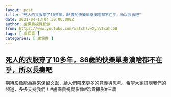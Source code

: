 ```yaml
---
layout: post
title: "死人的衣服穿了10多年，86歲的快樂單身漢啥都不在乎，所以長壽吧"
date: 2021-04-13T04:30:06.000Z
author: 盧保貴視覺影像
from: https://www.youtube.com/watch?v=XynVTxahc58
tags: [ 盧保貴 ]
categories: [ 盧保貴 ]
---
```

<!--1618288206000-->
[死人的衣服穿了10多年，86歲的快樂單身漢啥都不在乎，所以長壽吧](https://www.youtube.com/watch?v=XynVTxahc58)
------

<div>
期待影像能為將來保留文獻，給人們帶來更多的意義與思考。希望大家訂閱我們的頻道，多多支持我們！#盧保貴視覺影像#珍貴攝影#三農
</div>
